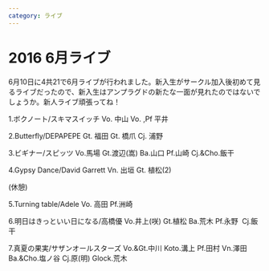 ```yaml
---
category: ライブ
---
```

# 2016 6月ライブ

6月10日に4共21で6月ライブが行われました。新入生がサークル加入後初めて見るライブだったので、新入生はアンプラグドの新たな一面が見れたのではないでしょうか。新人ライブ頑張ってね！

1.ボクノート/スキマスイッチ
Vo. 中山 Vo. ,Pf 平井

2.Butterfly/DEPAPEPE
Gt. 福田 Gt. 橋爪 Cj. 浦野

3.ビギナー/スピッツ
Vo.馬場 Gt.渡辺(嵩) Ba.山口 Pf.山崎 Cj.&amp;Cho.飯干

4.Gypsy Dance/David Garrett
Vn. 出垣 Gt. 植松(2)

(休憩)

5.Turning table/Adele
Vo. 高田 Pf.洲崎

6.明日はきっといい日になる/高橋優
Vo.井上(咲) Gt.植松 Ba.荒木 Pf.永野  Cj.飯干

7.真夏の果実/サザンオールスターズ
Vo.&amp;Gt.中川 Koto.溝上 Pf.田村 Vn.澤田 Ba.&amp;Cho.塩ノ谷 Cj.原(明) Glock.荒木